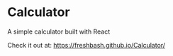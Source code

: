 # Calculator

A simple calculator built with React

Check it out at: https://freshbash.github.io/Calculator/
